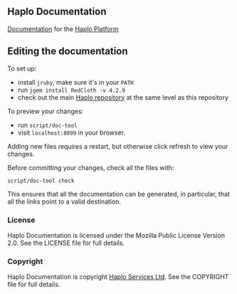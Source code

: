 ## Haplo Documentation

[Documentation](http://docs.haplo.org) for the [Haplo Platform](http://haplo.org)

## Editing the documentation

To set up:

* install `jruby`, make sure it's in your `PATH`
* run `jgem install RedCloth -v 4.2.9`
* check out the main [Haplo repository](https://github.com/haplo-org/haplo) at the same level as this repository

To preview your changes:

* run `script/doc-tool`
* visit `localhost:8899` in your browser.

Adding new files requires a restart, but otherwise click refresh to view your changes.

Before committing your changes, check all the files with:

`script/doc-tool check`

This ensures that all the documentation can be generated, in particular, that all the links point to a valid destination.

### License

Haplo Documentation is licensed under the Mozilla Public License Version 2.0. See the LICENSE file for full details.

### Copyright

Haplo Documentation is copyright [Haplo Services Ltd](http://www.haplo-services.com). See the COPYRIGHT file for full details.

